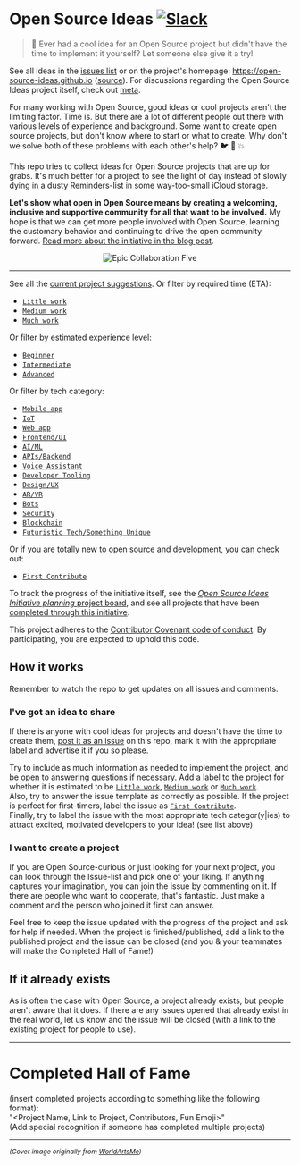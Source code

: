 # Open Source Ideas [![Slack](https://opensourceideas.herokuapp.com/badge.svg)](https://opensourceideas.herokuapp.com)

> :open_hands: Ever had a cool idea for an Open Source project but didn't have the time to implement it yourself? Let someone else give it a try!

See all ideas in the [issues list](https://github.com/open-source-ideas/open-source-ideas/issues) or on the project's homepage: https://open-source-ideas.github.io ([source](https://github.com/open-source-ideas/open-source-ideas.github.io)). For discussions regarding the Open Source Ideas project itself, check out [meta](https://github.com/open-source-ideas/meta).

For many working with Open Source, good ideas or cool projects aren't the limiting factor. Time is. But there are a lot of different people out there with various levels of experience and background. Some want to create open source projects, but don't know where to start or what to create. Why don't we solve both of these problems with each other's help? :bird: :chicken: :boom:

This repo tries to collect ideas for Open Source projects that are up for grabs. It's much better for a project to see the light of day instead of slowly dying in a dusty Reminders-list in some way-too-small iCloud storage.

**Let's show what open in Open Source means by creating a welcoming, inclusive and supportive community for all that want to be involved.** My hope is that we can get more people involved with Open Source, learning the customary behavior and continuing to drive the open community forward. [Read more about the initiative in the blog post](https://hackernoon.com/open-source-ideas-initiative-ca747121ac34).

<div align="center">
<img src="https://github.com/open-source-ideas/open-source-ideas/blob/master/collaboration-five.jpg?raw=true" alt="Epic Collaboration Five" />
</div>

---

See all the [current project suggestions](https://github.com/open-source-ideas/open-source-ideas/issues). Or filter by required time (ETA):

* [`Little work`](https://github.com/open-source-ideas/open-source-ideas/labels/Little%20work)
* [`Medium work`](https://github.com/open-source-ideas/open-source-ideas/labels/Medium%20work)
* [`Much work`](https://github.com/open-source-ideas/open-source-ideas/labels/Much%20work)

Or filter by estimated experience level:

* [`Beginner`](https://github.com/open-source-ideas/open-source-ideas/issues?q=is%3Aissue+is%3Aopen+label%3ABeginner)
* [`Intermediate`](https://github.com/open-source-ideas/open-source-ideas/issues?q=is%3Aissue+is%3Aopen+label%3AIntermediate)
* [`Advanced`](https://github.com/open-source-ideas/open-source-ideas/issues?q=is%3Aissue+is%3Aopen+label%3AAdvanced)

Or filter by tech category:

* [`Mobile app`](https://github.com/open-source-ideas/open-source-ideas/labels)
* [`IoT`](https://github.com/open-source-ideas/open-source-ideas/labels)
* [`Web app`](https://github.com/open-source-ideas/open-source-ideas/labels)
* [`Frontend/UI`](https://github.com/open-source-ideas/open-source-ideas/labels)
* [`AI/ML`](https://github.com/open-source-ideas/open-source-ideas/labels)
* [`APIs/Backend`](https://github.com/open-source-ideas/open-source-ideas/labels)
* [`Voice Assistant`](https://github.com/open-source-ideas/open-source-ideas/labels)
* [`Developer Tooling`](https://github.com/open-source-ideas/open-source-ideas/labels)
* [`Design/UX`](https://github.com/open-source-ideas/open-source-ideas/labels)
* [`AR/VR`](https://github.com/open-source-ideas/open-source-ideas/labels)
* [`Bots`](https://github.com/open-source-ideas/open-source-ideas/labels)
* [`Security`](https://github.com/open-source-ideas/open-source-ideas/labels)
* [`Blockchain`](https://github.com/open-source-ideas/open-source-ideas/labels)
* [`Futuristic Tech/Something Unique`](https://github.com/open-source-ideas/open-source-ideas/labels)

Or if you are totally new to open source and development, you can check out:

* [`First Contribute`](https://github.com/open-source-ideas/open-source-ideas/labels/First%20Contribute)

To track the progress of the initiative itself, see the [_Open Source Ideas Initiative planning_ project board](https://github.com/open-source-ideas/open-source-ideas/projects/2), and see all projects that have been [completed through this initiative](./COMPLETED.md).

This project adheres to the [Contributor Covenant code of conduct](./CODE_OF_CONDUCT.md). By participating, you are expected to uphold this code.

## How it works

Remember to watch the repo to get updates on all issues and comments.

### I've got an idea to share

If there is anyone with cool ideas for projects and doesn't have the time to create them, [post it as an issue](https://github.com/open-source-ideas/open-source-ideas/issues/new) on this repo, mark it with the appropriate label and advertise it if you so please.

Try to include as much information as needed to implement the project, and be open to answering questions if necessary. Add a label to the project for whether it is estimated to be [`Little work`](https://github.com/open-source-ideas/open-source-ideas/labels/Little%20work), [`Medium work`](https://github.com/open-source-ideas/open-source-ideas/labels/Medium%20work) or [`Much work`](https://github.com/open-source-ideas/open-source-ideas/labels/Much%20work).
<br/>
Also, try to answer the issue template as correctly as possible. If the project is perfect for first-timers, label the issue as [`First Contribute`](https://github.com/open-source-ideas/open-source-ideas/labels/First%20Contribute).
<br/>
Finally, try to label the issue with the most appropriate tech categor(y|ies) to attract excited, motivated developers to your idea! (see list above)

### I want to create a project

If you are Open Source-curious or just looking for your next project, you can look through the Issue-list and pick one of your liking. If anything captures your imagination, you can join the issue by commenting on it. If there are people who want to cooperate, that's fantastic. Just make a comment and the person who joined it first can answer.

Feel free to keep the issue updated with the progress of the project and ask for help if needed. When the project is finished/published, add a link to the published project and the issue can be closed (and you & your teammates will make the Completed Hall of Fame!)

## If it already exists

As is often the case with Open Source, a project already exists, but people aren't aware that it does. If there are any issues opened that already exist in the real world, let us know and the issue will be closed (with a link to the existing project for people to use).

---

# Completed Hall of Fame

(insert completed projects according to something like the following format):
<br/>
"<Project Name, Link to Project, Contributors, Fun Emoji>"
<br/>
(Add special recognition if someone has completed multiple projects)

---

<small>_(Cover image originally from [WorldArtsMe](http://worldartsme.com/))_</small>
